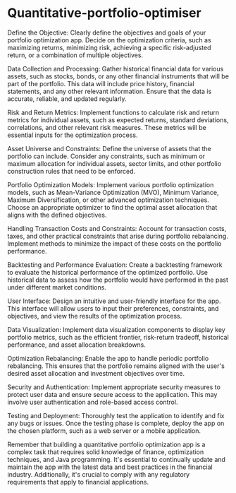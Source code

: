 # Quantitative-portfolio-optimiser
Define the Objective:
Clearly define the objectives and goals of your portfolio optimization app. Decide on the optimization criteria, such as maximizing returns, minimizing risk, achieving a specific risk-adjusted return, or a combination of multiple objectives.

Data Collection and Processing:
Gather historical financial data for various assets, such as stocks, bonds, or any other financial instruments that will be part of the portfolio. This data will include price history, financial statements, and any other relevant information. Ensure that the data is accurate, reliable, and updated regularly.

Risk and Return Metrics:
Implement functions to calculate risk and return metrics for individual assets, such as expected returns, standard deviations, correlations, and other relevant risk measures. These metrics will be essential inputs for the optimization process.

Asset Universe and Constraints:
Define the universe of assets that the portfolio can include. Consider any constraints, such as minimum or maximum allocation for individual assets, sector limits, and other portfolio construction rules that need to be enforced.

Portfolio Optimization Models:
Implement various portfolio optimization models, such as Mean-Variance Optimization (MVO), Minimum Variance, Maximum Diversification, or other advanced optimization techniques. Choose an appropriate optimizer to find the optimal asset allocation that aligns with the defined objectives.

Handling Transaction Costs and Constraints:
Account for transaction costs, taxes, and other practical constraints that arise during portfolio rebalancing. Implement methods to minimize the impact of these costs on the portfolio performance.

Backtesting and Performance Evaluation:
Create a backtesting framework to evaluate the historical performance of the optimized portfolio. Use historical data to assess how the portfolio would have performed in the past under different market conditions.

User Interface:
Design an intuitive and user-friendly interface for the app. This interface will allow users to input their preferences, constraints, and objectives, and view the results of the optimization process.

Data Visualization:
Implement data visualization components to display key portfolio metrics, such as the efficient frontier, risk-return tradeoff, historical performance, and asset allocation breakdowns.

Optimization Rebalancing:
Enable the app to handle periodic portfolio rebalancing. This ensures that the portfolio remains aligned with the user's desired asset allocation and investment objectives over time.

Security and Authentication:
Implement appropriate security measures to protect user data and ensure secure access to the application. This may involve user authentication and role-based access control.

Testing and Deployment:
Thoroughly test the application to identify and fix any bugs or issues. Once the testing phase is complete, deploy the app on the chosen platform, such as a web server or a mobile application.

Remember that building a quantitative portfolio optimization app is a complex task that requires solid knowledge of finance, optimization techniques, and Java programming. It's essential to continually update and maintain the app with the latest data and best practices in the financial industry. Additionally, it's crucial to comply with any regulatory requirements that apply to financial applications.
